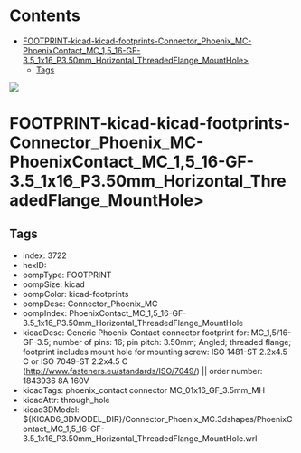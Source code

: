 



Contents
========

* [FOOTPRINT-kicad-kicad-footprints-Connector_Phoenix_MC-PhoenixContact_MC_1,5_16-GF-3.5_1x16_P3.50mm_Horizontal_ThreadedFlange_MountHole>](#footprint-kicad-kicad-footprints-connector_phoenix_mc-phoenixcontact_mc_15_16-gf-35_1x16_p350mm_horizontal_threadedflange_mounthole)
	* [Tags](#tags)
  
![][im]
# FOOTPRINT-kicad-kicad-footprints-Connector_Phoenix_MC-PhoenixContact_MC_1,5_16-GF-3.5_1x16_P3.50mm_Horizontal_ThreadedFlange_MountHole>

## Tags

- index: 3722
- hexID: 
- oompType: FOOTPRINT
- oompSize: kicad
- oompColor: kicad-footprints
- oompDesc: Connector_Phoenix_MC
- oompIndex: PhoenixContact_MC_1,5_16-GF-3.5_1x16_P3.50mm_Horizontal_ThreadedFlange_MountHole
- kicadDesc: Generic Phoenix Contact connector footprint for: MC_1,5/16-GF-3.5; number of pins: 16; pin pitch: 3.50mm; Angled; threaded flange; footprint includes mount hole for mounting screw: ISO 1481-ST 2.2x4.5 C or ISO 7049-ST 2.2x4.5 C (http://www.fasteners.eu/standards/ISO/7049/) || order number: 1843936 8A 160V
- kicadTags: phoenix_contact connector MC_01x16_GF_3.5mm_MH
- kicadAttr: through_hole
- kicad3DModel: ${KICAD6_3DMODEL_DIR}/Connector_Phoenix_MC.3dshapes/PhoenixContact_MC_1,5_16-GF-3.5_1x16_P3.50mm_Horizontal_ThreadedFlange_MountHole.wrl



[im]: image.png
